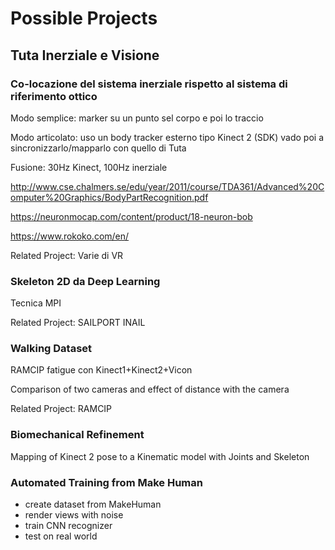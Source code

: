 
# Possible Projects

## Tuta Inerziale e Visione

### Co-locazione del sistema inerziale rispetto al sistema di riferimento ottico

Modo semplice: marker su un punto sel corpo e poi lo traccio 

Modo articolato: uso un body tracker esterno tipo Kinect 2 (SDK) vado poi a sincronizzarlo/mapparlo con quello di Tuta

Fusione: 30Hz Kinect, 100Hz inerziale

http://www.cse.chalmers.se/edu/year/2011/course/TDA361/Advanced%20Computer%20Graphics/BodyPartRecognition.pdf

https://neuronmocap.com/content/product/18-neuron-bob

https://www.rokoko.com/en/

Related Project: Varie di VR

### Skeleton 2D da Deep Learning

Tecnica MPI

Related Project: SAILPORT INAIL

### Walking Dataset

RAMCIP fatigue con Kinect1+Kinect2+Vicon

Comparison  of two cameras and effect of distance with the camera

Related Project: RAMCIP

### Biomechanical Refinement

Mapping of Kinect 2 pose to a Kinematic model with Joints and Skeleton


### Automated Training from Make Human

- create dataset from MakeHuman
- render views with noise
- train CNN recognizer
- test on real world
